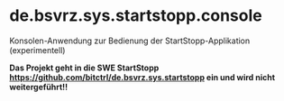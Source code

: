 # de.bsvrz.sys.startstopp.console
Konsolen-Anwendung zur Bedienung der StartStopp-Applikation (experimentell)

**Das Projekt geht in die SWE StartStopp https://github.com/bitctrl/de.bsvrz.sys.startstopp ein
und wird nicht weitergeführt!!**
